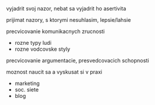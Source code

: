 vyjadrit svoj nazor, nebat sa vyjadrit ho
asertivita

prijimat nazory, s ktorymi nesuhlasim, lepsie/lahsie

precvicovanie komunikacnych zrucnosti
- rozne typy ludi
- rozne vodcovske styly

precvicovanie argumentacie, presvedcovacich schopnosti

moznost naucit sa a vyskusat si v praxi
- marketing
- soc. siete
- blog